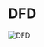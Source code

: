 # DFD
 


![DFD](https://cloud.githubusercontent.com/assets/6994260/11700324/ca46ee78-9e8e-11e5-836f-bdc10961fa5a.png)





